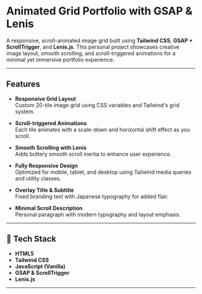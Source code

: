 # Animated Grid Portfolio with GSAP & Lenis

A responsive, scroll-animated image grid built using **Tailwind CSS**, **GSAP + ScrollTrigger**, and **Lenis.js**. This personal project showcases creative image layout, smooth scrolling, and scroll-triggered animations for a minimal yet immersive portfolio experience.

---

##  Features

- **Responsive Grid Layout**  
  Custom 20-tile image grid using CSS variables and Tailwind's grid system.

- **Scroll-triggered Animations**  
  Each tile animates with a scale-down and horizontal shift effect as you scroll.

- **Smooth Scrolling with Lenis**  
  Adds buttery smooth scroll inertia to enhance user experience.

- **Fully Responsive Design**  
  Optimized for mobile, tablet, and desktop using Tailwind media queries and utility classes.

- **Overlay Title & Subtitle**  
  Fixed branding text with Japanese typography for added flair.

- **Minimal Scroll Description**  
  Personal paragraph with modern typography and layout emphasis.

---

## 🧪 Tech Stack

- **HTML5**
- **Tailwind CSS**
- **JavaScript (Vanilla)**
- **GSAP & ScrollTrigger**
- **Lenis.js**

---



